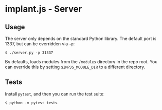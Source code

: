 # implant.js - Server

## Usage

The server only depends on the standard Python library. The default port is 1337, but can be overridden via `-p`:

```
$ ./server.py -p 31337
```

By defaults, loads modules from the `/modules` directory in the repo root. You can override this by setting `$IMPJS_MODULE_DIR` to a different directory.

## Tests

Install `pytest`, and then you can run the test suite:

```
$ python -m pytest tests
```